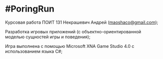 #PoringRun
==========
Курсовая работа ПОИТ 131 Некрашевич Андрей (maoshaco@gmail.com);

Разработка игровых приложений (с объектно-ориентированной моделью сущностей игры и поведения);

Игра выполнена c помощью Microsoft XNA Game Studio 4.0 c использованием языка С#;
